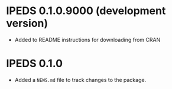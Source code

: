 # IPEDS 0.1.0.9000 (development version)

* Added to README instructions for downloading from CRAN


# IPEDS 0.1.0

* Added a `NEWS.md` file to track changes to the package.
